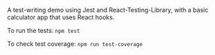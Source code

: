A test-writing demo using Jest and React-Testing-Library, with a basic calculator app that uses React hooks.

To run the tests: `npm test`

To check test coverage: `npm run test-coverage`
